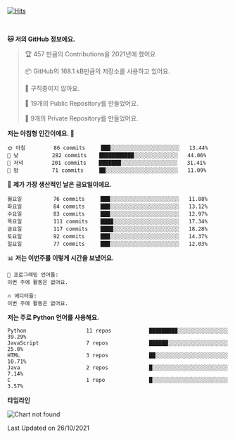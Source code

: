 [![Hits](https://hits.seeyoufarm.com/api/count/incr/badge.svg?url=https%3A%2F%2Fgithub.com%2FSoohan-Park&count_bg=%23000000&title_bg=%23828282&icon=gradle.svg&icon_color=%23FFFFFF&title=Visited&edge_flat=false)](https://hits.seeyoufarm.com)  

<br/>

<!--START_SECTION:waka-->
**🐱 저의 GitHub 정보에요.** 

> 🏆 457 만큼의 Contributions을 2021년에 했어요
 > 
> 📦 GitHub의 168.1 kB만큼의 저장소를 사용하고 있어요. 
 > 
> 🚫 구직중이지 않아요.
 > 
> 📜 19개의 Public Repository를 만들었어요. 
 > 
> 🔑 9개의 Private Repository를 만들었어요.  
 > 
**저는 아침형 인간이에요. 🐤** 

```text
🌞 아침         86 commits     ███░░░░░░░░░░░░░░░░░░░░░░   13.44% 
🌆 낮　         282 commits    ███████████░░░░░░░░░░░░░░   44.06% 
🌃 저녁         201 commits    ███████░░░░░░░░░░░░░░░░░░   31.41% 
🌙 밤　         71 commits     ██░░░░░░░░░░░░░░░░░░░░░░░   11.09%

```
📅 **제가 가장 생산적인 날은 금요일이에요.** 

```text
월요일          76 commits     ███░░░░░░░░░░░░░░░░░░░░░░   11.88% 
화요일          84 commits     ███░░░░░░░░░░░░░░░░░░░░░░   13.12% 
수요일          83 commits     ███░░░░░░░░░░░░░░░░░░░░░░   12.97% 
목요일          111 commits    ████░░░░░░░░░░░░░░░░░░░░░   17.34% 
금요일          117 commits    ████░░░░░░░░░░░░░░░░░░░░░   18.28% 
토요일          92 commits     ███░░░░░░░░░░░░░░░░░░░░░░   14.37% 
일요일          77 commits     ███░░░░░░░░░░░░░░░░░░░░░░   12.03%

```


📊 **저는 이번주를 이렇게 시간을 보냈어요.** 

```text
💬 프로그래밍 언어들: 
이번 주에 활동은 없어요.

🔥 에디터들: 
이번 주에 활동은 없어요.

```

**저는 주로 Python 언어를 사용해요.** 

```text
Python                   11 repos            █████████░░░░░░░░░░░░░░░░   39.29% 
JavaScript               7 repos             ██████░░░░░░░░░░░░░░░░░░░   25.0% 
HTML                     3 repos             ██░░░░░░░░░░░░░░░░░░░░░░░   10.71% 
Java                     2 repos             █░░░░░░░░░░░░░░░░░░░░░░░░   7.14% 
C                        1 repo              █░░░░░░░░░░░░░░░░░░░░░░░░   3.57%

```


**타임라인**

![Chart not found](https://raw.githubusercontent.com/Soohan-Park/Soohan-Park/master/charts/bar_graph.png) 


 Last Updated on 26/10/2021
<!--END_SECTION:waka-->
